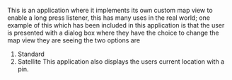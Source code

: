 This is an application where it implements
its own custom map view to enable a long press
listener, this has many uses in the real world; 
one example of this which has been included in this
application is that the user is presented with a dialog 
box where they have the choice to change the map view
they are seeing the two options are
1. Standard 
2. Satellite
This application also displays the
users current location with a pin.